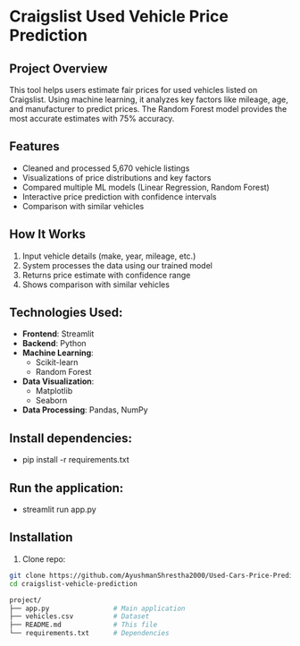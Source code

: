 # Craigslist Used Vehicle Price Prediction

## Project Overview
This tool helps users estimate fair prices for used vehicles listed on Craigslist. Using machine learning, it analyzes key factors like mileage, age, and manufacturer to predict prices. The Random Forest model provides the most accurate estimates with 75% accuracy.

## Features
- Cleaned and processed 5,670 vehicle listings
- Visualizations of price distributions and key factors
- Compared multiple ML models (Linear Regression, Random Forest)
- Interactive price prediction with confidence intervals
- Comparison with similar vehicles

## How It Works
1. Input vehicle details (make, year, mileage, etc.)
2. System processes the data using our trained model
3. Returns price estimate with confidence range
4. Shows comparison with similar vehicles

## Technologies Used:
- **Frontend**: Streamlit
- **Backend**: Python
- **Machine Learning**:
  - Scikit-learn
  - Random Forest
- **Data Visualization**:
  - Matplotlib
  - Seaborn
- **Data Processing**: Pandas, NumPy

## Install dependencies:
- pip install -r requirements.txt

## Run the application:
- streamlit run app.py

## Installation
1. Clone repo:
```bash
git clone https://github.com/AyushmanShrestha2000/Used-Cars-Price-Prediction
cd craigslist-vehicle-prediction

project/
├── app.py                # Main application
├── vehicles.csv          # Dataset
├── README.md             # This file
└── requirements.txt      # Dependencies
